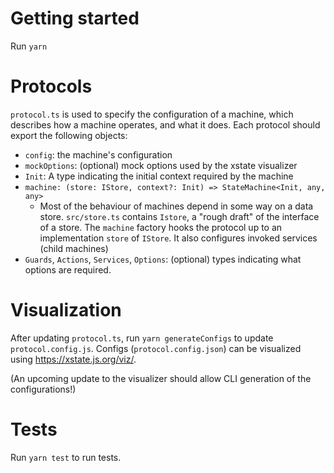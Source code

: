 # Getting started

Run `yarn`

# Protocols

`protocol.ts` is used to specify the configuration of a machine, which describes how a machine operates, and what it does. Each protocol should export the following objects:

- `config`: the machine's configuration
- `mockOptions`: (optional) mock options used by the xstate visualizer
- `Init`: A type indicating the initial context required by the machine
- `machine: (store: IStore, context?: Init) => StateMachine<Init, any, any>`
  - Most of the behaviour of machines depend in some way on a data store. `src/store.ts` contains `Istore`, a "rough draft" of the interface of a store. The `machine` factory hooks the protocol up to an implementation `store` of `IStore`. It also configures invoked services (child machines)
- `Guards`, `Actions`, `Services`, `Options`: (optional) types indicating what options are required.

# Visualization

After updating `protocol.ts`, run `yarn generateConfigs` to update `protocol.config.js`.
Configs (`protocol.config.json`) can be visualized using https://xstate.js.org/viz/.

(An upcoming update to the visualizer should allow CLI generation of the configurations!)

# Tests

Run `yarn test` to run tests.

